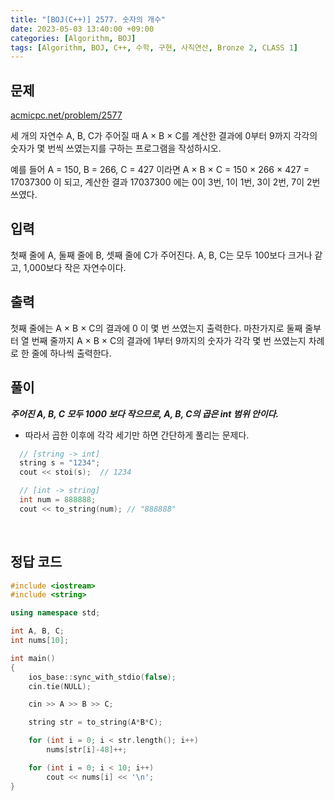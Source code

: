 ```yaml
---
title: "[BOJ(C++)] 2577. 숫자의 개수"
date: 2023-05-03 13:40:00 +09:00
categories: [Algorithm, BOJ]
tags: [Algorithm, BOJ, C++, 수학, 구현, 사칙연산, Bronze 2, CLASS 1]
---
```

## **문제**
[acmicpc.net/problem/2577](https://www.acmicpc.net/problem/2577)
<br>

세 개의 자연수 A, B, C가 주어질 때 A × B × C를 계산한 결과에 0부터 9까지 각각의 숫자가 몇 번씩 쓰였는지를 구하는 프로그램을 작성하시오.

예를 들어 A = 150, B = 266, C = 427 이라면 A × B × C = 150 × 266 × 427 = 17037300 이 되고, 계산한 결과 17037300 에는 0이 3번, 1이 1번, 3이 2번, 7이 2번 쓰였다.
<br>

## **입력**
첫째 줄에 A, 둘째 줄에 B, 셋째 줄에 C가 주어진다. A, B, C는 모두 100보다 크거나 같고, 1,000보다 작은 자연수이다.
<br>

## **출력**
첫째 줄에는 A × B × C의 결과에 0 이 몇 번 쓰였는지 출력한다. 마찬가지로 둘째 줄부터 열 번째 줄까지 A × B × C의 결과에 1부터 9까지의 숫자가 각각 몇 번 쓰였는지 차례로 한 줄에 하나씩 출력한다.
<br>

## **풀이**
***주어진 A, B, C 모두 1000 보다 작으므로, A, B, C의 곱은 int 범위 안이다.***
- 따라서 곱한 이후에 각각 세기만 하면 간단하게 풀리는 문제다.

```c++
  // [string -> int]
  string s = "1234";
  cout << stoi(s);  // 1234

  // [int -> string]
  int num = 888888;
  cout << to_string(num); // "888888"
```
<br>

## **정답 코드**
```c++
#include <iostream>
#include <string>

using namespace std;

int A, B, C;
int nums[10];

int main()
{
    ios_base::sync_with_stdio(false);
    cin.tie(NULL);

    cin >> A >> B >> C;

    string str = to_string(A*B*C);

    for (int i = 0; i < str.length(); i++)
        nums[str[i]-48]++;

    for (int i = 0; i < 10; i++)
        cout << nums[i] << '\n';
}
```
